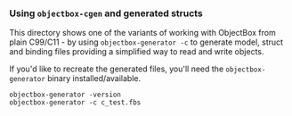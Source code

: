 ### Using `objectbox-cgen` and generated structs
This directory shows one of the variants of working with ObjectBox from plain C99/C11 - by using `objectbox-generator -c` 
to generate model, struct and binding files providing a simplified way to read and write objects. 

If you'd like to recreate the generated files, you'll need the `objectbox-generator` binary installed/available.  
```shell script
objectbox-generator -version
objectbox-generator -c c_test.fbs
```
